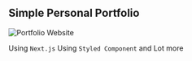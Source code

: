 ## Simple Personal Portfolio

![Portfolio Website](https://i.ibb.co/WgPMpts/image.png)

Using `Next.js`
Using `Styled Component`
and Lot more
